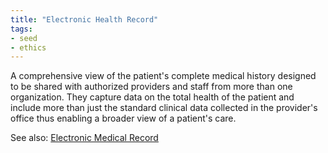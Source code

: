 ```yaml
---
title: "Electronic Health Record"
tags:
- seed
- ethics
---
```


A comprehensive view of the patient's complete medical history designed to be shared with authorized providers and staff from more than one organization. They capture data on the total health of the patient and include more than just the standard clinical data collected in the provider's office thus enabling a broader view of a patient's care.

See also: [Electronic Medical Record](Electronic%20Medical%20Record)